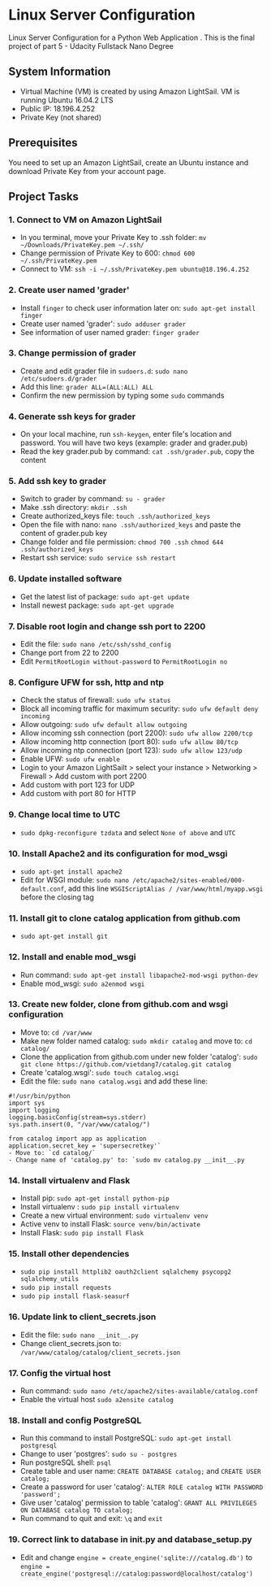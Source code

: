 # Linux Server Configuration 
Linux Server Configuration for a Python Web Application . This is the final project of part 5 -  Udacity Fullstack Nano Degree

## System Information
- Virtual Machine (VM) is created by using Amazon LightSail. VM is running Ubuntu 16.04.2 LTS
- Public IP: 18.196.4.252
- Private Key (not shared)

## Prerequisites
You need to set up an Amazon LightSail, create an Ubuntu instance and download Private Key from your account page.

## Project Tasks
### 1. Connect to VM on Amazon LightSail
- In you terminal, move your Private Key to .ssh folder: 
`mv ~/Downloads/PrivateKey.pem ~/.ssh/`
- Change permission of Private Key to 600: 
`chmod 600 ~/.ssh/PrivateKey.pem`
- Connect to VM: `ssh -i ~/.ssh/PrivateKey.pem ubuntu@18.196.4.252`

### 2. Create user named 'grader'
- Install `finger` to check user information later on: `sudo apt-get install finger`
- Create user named 'grader': `sudo adduser grader`
- See information of user named grader: `finger grader`

### 3. Change permission of grader
- Create and edit grader file in `sudoers.d`: `sudo nano /etc/sudoers.d/grader`
- Add this line: `grader ALL=(ALL:ALL) ALL`
- Confirm the new permission by typing some `sudo` commands

### 4. Generate ssh keys for grader
- On your local machine, run `ssh-keygen`, enter file's location and password. You will have two keys (example: grader and grader.pub)
- Read the key grader.pub by command: `cat .ssh/grader.pub`, copy the content

### 5. Add ssh key to grader
- Switch to grader by command: `su - grader`
- Make .ssh directory: `mkdir .ssh`
- Create authorized_keys file: `touch .ssh/authorized_keys`
- Open the file with nano: `nano .ssh/authorized_keys` and paste the content of grader.pub key
- Change folder and file permission: `chmod 700 .ssh` `chmod 644 .ssh/authorized_keys`
- Restart ssh service: `sudo service ssh restart`

### 6. Update installed software
- Get the latest list of package: `sudo apt-get update`
- Install newest package: `sudo apt-get upgrade`

### 7. Disable root login and change ssh port to 2200
- Edit the file: `sudo nano /etc/ssh/sshd_config`
- Change port from 22 to 2200
- Edit `PermitRootLogin without-password` to `PermitRootLogin no`

### 8. Configure UFW for ssh, http and ntp
- Check the status of firewall: `sudo ufw status`
- Block all incoming traffic for maximum security: `sudo ufw default deny incoming`
- Allow outgoing: `sudo ufw default allow outgoing`
- Allow incoming ssh connection (port 2200): `sudo ufw allow 2200/tcp`
- Allow incoming http connection (port 80): `sudo ufw allow 80/tcp`
- Allow incoming ntp connection (port 123): `sudo ufw allow 123/udp`
- Enable UFW: `sudo ufw enable`
- Login to your Amazon LightSailt > select your instance > Networking > Firewall > Add custom with port 2200 
- Add custom with port 123 for UDP
- Add custom with port 80 for HTTP

### 9. Change local time to UTC
- `sudo dpkg-reconfigure tzdata` and select `None of above` and `UTC`

### 10. Install Apache2 and its configuration for mod_wsgi
- `sudo apt-get install apache2`
- Edit for WSGI module: `sudo nano /etc/apache2/sites-enabled/000-default.conf`, add this line `WSGIScriptAlias / /var/www/html/myapp.wsgi` before the closing tag </VirtualHost>

### 11. Install git to clone catalog application from github.com
- `sudo apt-get install git`

### 12. Install and enable mod_wsgi
- Run command: `sudo apt-get install libapache2-mod-wsgi python-dev`
- Enable mod_wsgi: `sudo a2enmod wsgi`

### 13. Create new folder, clone from github.com and wsgi configuration
- Move to: `cd /var/www`
- Make new folder named catalog: `sudo mkdir catalog` and move to: `cd catalog/`
- Clone the application from github.com under new folder 'catalog': `sudo git clone https://github.com/vietdang7/catalog.git catalog`
- Create 'catalog.wsgi': `sudo touch catalog.wsgi`
- Edit the file: `sudo nano catalog.wsgi` and add these line: 
```
#!/usr/bin/python
import sys
import logging
logging.basicConfig(stream=sys.stderr)
sys.path.insert(0, "/var/www/catalog/")

from catalog import app as application
application.secret_key = 'supersecretkey'`
- Move to: `cd catalog/`
- Change name of 'catalog.py' to: `sudo mv catalog.py __init__.py
```

### 14. Install virtualenv and Flask
- Install pip: `sudo apt-get install python-pip`
- Install virtualenv : `sudo pip install virtualenv`
- Create a new virtual environment: `sudo virtualenv venv`
- Active venv to install Flask: `source venv/bin/activate`
- Install Flask: `sudo pip install Flask`

### 15. Install other dependencies
- `sudo pip install httplib2 oauth2client sqlalchemy psycopg2 sqlalchemy_utils`
- `sudo pip install requests`
- `sudo pip install flask-seasurf`

### 16. Update link to client_secrets.json
- Edit the file: `sudo nano __init__.py`
- Change client_secrets.json to: `/var/www/catalog/catalog/client_secrets.json`

### 17. Config the virtual host
- Run command: `sudo nano /etc/apache2/sites-available/catalog.conf`
- Enable the virtual host `sudo a2ensite catalog`

### 18. Install and config PostgreSQL
- Run this command to install PostgreSQL: `sudo apt-get install postgresql`
- Change to user 'postgres': `sudo su - postgres`
- Run postgreSQL shell: `psql`
- Create table and user name: `CREATE DATABASE catalog;` and `CREATE USER catalog;`
- Create a password for user 'catalog': `ALTER ROLE catalog WITH PASSWORD 'password';`
- Give user 'catalog' permission to table 'catalog': `GRANT ALL PRIVILEGES ON DATABASE catalog TO catalog;`
- Run command to quit and exit: `\q` and `exit`

### 19. Correct link to database in __init__.py and database_setup.py
- Edit and change `engine = create_engine('sqlite:///catalog.db')` to `engine = create_engine('postgresql://catalog:password@localhost/catalog')`

